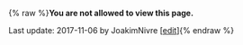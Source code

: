 {% raw %}**You are not allowed to view this page.**

Last update: 2017-11-06 by JoakimNivre [[edit](https://github.com/delph-in/docs/wiki/SynSem_Problems_UDDeterminers/_edit)]{% endraw %}